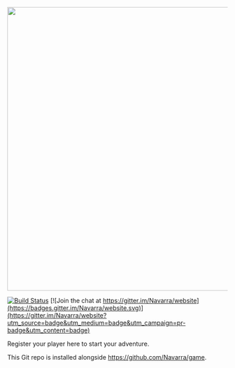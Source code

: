 <p align="center">
  <img src="https://cdn.rawgit.com/Navarra/website/6aabe0f6/public/assets/header.png" width="650">
</p>

[![Build Status](https://travis-ci.org/Navarra/website.svg?branch=master)](https://travis-ci.org/Navarra/website) [![Join the chat at https://gitter.im/Navarra/website](https://badges.gitter.im/Navarra/website.svg)](https://gitter.im/Navarra/website?utm_source=badge&utm_medium=badge&utm_campaign=pr-badge&utm_content=badge)

Register your player here to start your adventure.

This Git repo is installed alongside https://github.com/Navarra/game.
